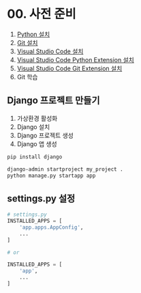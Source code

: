 # 00. 사전 준비

1. [Python 설치](https://www.python.org/downloads/)
2. [Git 설치](https://git-scm.com/downloads)
3. [Visual Studio Code 설치](https://code.visualstudio.com/download)
4. [Visual Studio Code Python Extension 설치](https://marketplace.visualstudio.com/items?itemName=ms-python.python)
5. [Visual Studio Code Git Extension 설치](https://marketplace.visualstudio.com/items?itemName=eamodio.gitlens)
6. Git 학습

## Django 프로젝트 만들기
1. 가상환경 활성화
2. Django 설치
3. Django 프로젝트 생성
4. Django 앱 생성

```bash
pip install django
```

```bash
django-admin startproject my_project .
python manage.py startapp app
```


## settings.py 설정
```python
# settings.py
INSTALLED_APPS = [
    'app.apps.AppConfig',
    ...
]

# or

INSTALLED_APPS = [
    'app',
    ...
]
```
